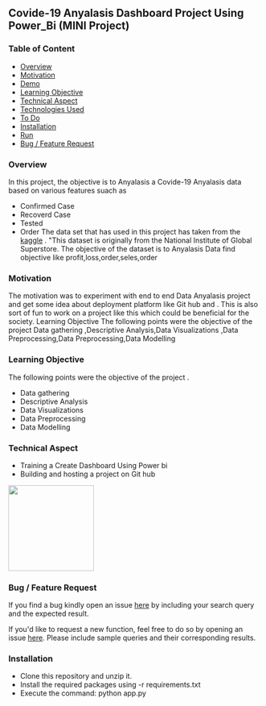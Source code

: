 ## Covide-19 Anyalasis Dashboard Project Using Power_Bi (MINI Project)  


### Table of Content
  * [Overview](#overview)
  * [Motivation](#motivation)
  * [Demo](#demo)
  * [Learning Objective](#Learning-Objective)
  * [Technical Aspect](#technical-aspect)
  * [Technologies Used](#technologies-used)
  * [To Do](#to-do)
  * [Installation](#installation)
  * [Run](#run)
  * [Bug / Feature Request](#bug---feature-request)
  
  

### Overview 
In this project, the objective is to Anyalasis a Covide-19 Anyalasis data based on various features suach as 
- Confirmed Case
- Recoverd Case
- Tested
- Order
The data set that has used in this project has taken from the [kaggle](https://www.kaggle.com/) . "This dataset is originally from the National Institute of Global Superstore. The objective of the dataset is to Anyalasis Data  find objective like profit,loss,order,seles,order  

### Motivation
The motivation was to experiment  with end to end Data Anyalasis  project and get some idea about deployment platform like Git hub and . 
This is also sort of fun to work on a project like this which could be beneficial for the society. Learning Objective
The following points were the objective of the project Data gathering ,Descriptive Analysis,Data Visualizations ,Data Preprocessing,Data Preprocessing,Data Modelling 



### Learning Objective
The following points were the objective of the project .
- Data gathering 
- Descriptive Analysis 
- Data Visualizations 
- Data Preprocessing 
- Data Modelling 


### Technical Aspect 

- Training a Create Dashboard Using Power bi
- Building and hosting a project on Git hub


<img target="_blank" src="https://github.com/mr-neel/covid_Anyalsis_Power bi project/blob/master/Resource/covid.png" width=170>




### Bug / Feature Request
If you find a bug kindly open an issue [here](https://github.com/mr-neel/covid_Anyalsis_Power_bi_project//issues) by including your search query and the expected result.

If you'd like to request a new function, feel free to do so by opening an issue [here](https://github.com/mr-neel/covid_Anyalsis_Power_bi_project//issues). Please include sample queries and their corresponding results.


### Installation 
- Clone this repository and unzip it.
- Install the required packages using  -r requirements.txt
- Execute the command: python app.py




